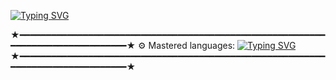 [![Typing SVG](https://readme-typing-svg.demolab.com?font=Unbounded&size=30&pause=1000&color=DC00F7&width=435&lines=COLDZSDEV)](https://git.io/typing-svg)

★━━━━━━━━━━━━━━━━━━━━━━━━━━━━━━━━━━━━━━━━━━━━━━━━━━━━━━━━━━━━━━━━━━━━━━━━━━━━━━━━★
⚙️ Mastered languages:
[![Typing SVG](https://readme-typing-svg.demolab.com?font=Fira+Code&size=25&duration=1000&pause=50&color=F73131&width=435&lines=javascript;python;lua)](https://git.io/typing-svg)
★━━━━━━━━━━━━━━━━━━━━━━━━━━━━━━━━━━━━━━━━━━━━━━━━━━━━━━━━━━━━━━━━━━━━━━━━━━━━━━━━★

